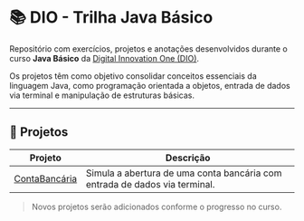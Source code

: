 # 📚 DIO - Trilha Java Básico

Repositório com exercícios, projetos e anotações desenvolvidos durante o curso **Java Básico** da [Digital Innovation One (DIO)](https://www.dio.me/).

Os projetos têm como objetivo consolidar conceitos essenciais da linguagem Java, como programação orientada a objetos, entrada de dados via terminal e manipulação de estruturas básicas.

---

## 📂 Projetos

| Projeto         | Descrição                                                                 |
|-----------------|---------------------------------------------------------------------------|
| [ContaBancária](https://github.com/henriqueosn/dio-trilha-java-basico/tree/main/ContaBancaria) | Simula a abertura de uma conta bancária com entrada de dados via terminal.|

> Novos projetos serão adicionados conforme o progresso no curso.
